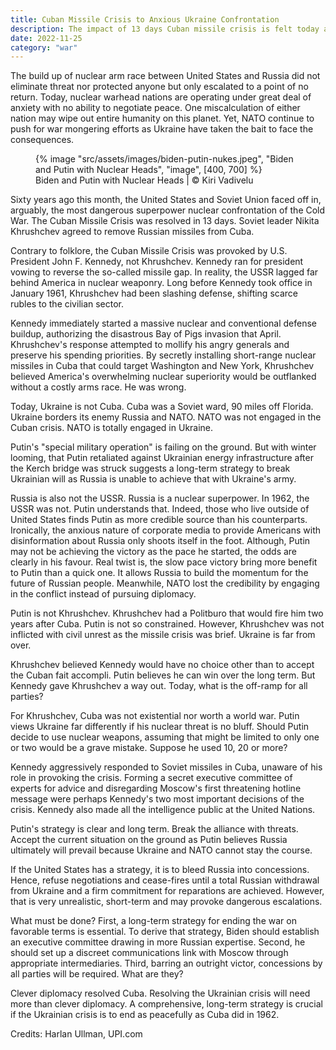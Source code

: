 ```yaml
---
title: Cuban Missile Crisis to Anxious Ukraine Confrontation
description: The impact of 13 days Cuban missile crisis is felt today after 60 years but NATO Ukraine confrontation with Russia may supersede all
date: 2022-11-25
category: "war"
---
```


The build up of nuclear arm race between United States and Russia did not eliminate threat nor protected anyone but only escalated to a point of no return. Today, nuclear warhead nations are operating under great deal of anxiety with no ability to negotiate peace. One miscalculation of either nation may wipe out entire humanity on this planet. Yet, NATO continue to push for war mongering efforts as Ukraine have taken the bait to face the consequences.

<!-- excerpt -->

<figure>
{% image "src/assets/images/biden-putin-nukes.jpeg", "Biden and Putin with Nuclear Heads", "image", [400, 700] %}
<figcaption>Biden and Putin with Nuclear Heads | © Kiri Vadivelu</figcaption>
</figure>

Sixty years ago this month, the United States and Soviet Union faced off in, arguably, the most dangerous superpower nuclear confrontation of the Cold War. The Cuban Missile Crisis was resolved in 13 days. Soviet leader Nikita Khrushchev agreed to remove Russian missiles from Cuba.

Contrary to folklore, the Cuban Missile Crisis was provoked by U.S. President John F. Kennedy, not Khrushchev. Kennedy ran for president vowing to reverse the so-called missile gap. In reality, the USSR lagged far behind America in nuclear weaponry. Long before Kennedy took office in January 1961, Khrushchev had been slashing defense, shifting scarce rubles to the civilian sector.

Kennedy immediately started a massive nuclear and conventional defense buildup, authorizing the disastrous Bay of Pigs invasion that April. Khrushchev's response attempted to mollify his angry generals and preserve his spending priorities. By secretly installing short-range nuclear missiles in Cuba that could target Washington and New York, Khrushchev believed America's overwhelming nuclear superiority would be outflanked without a costly arms race. He was wrong.

Today, Ukraine is not Cuba. Cuba was a Soviet ward, 90 miles off Florida. Ukraine borders its enemy Russia and NATO. NATO was not engaged in the Cuban crisis. NATO is totally engaged in Ukraine.

Putin's "special military operation" is failing on the ground. But with winter looming, that Putin retaliated against Ukrainian energy infrastructure after the Kerch bridge was struck suggests a long-term strategy to break Ukrainian will as Russia is unable to achieve that with Ukraine's army.

Russia is also not the USSR. Russia is a nuclear superpower. In 1962, the USSR was not. Putin understands that. Indeed, those who live outside of United States finds Putin as more credible source than his counterparts. Ironically, the anxious nature of corporate media to provide Americans with disinformation about Russia only shoots itself in the foot.
Although, Putin may not be achieving the victory as the pace he started, the odds are clearly in his favour. Real twist is, the slow pace victory bring more benefit to Putin than a quick one. It allows Russia to build the momentum for the future of Russian people. Meanwhile, NATO lost the credibility by engaging in the conflict instead of pursuing diplomacy.

Putin is not Khrushchev. Khrushchev had a Politburo that would fire him two years after Cuba. Putin is not so constrained. However, Khrushchev was not inflicted with civil unrest as the missile crisis was brief. Ukraine is far from over.

Khrushchev believed Kennedy would have no choice other than to accept the Cuban fait accompli. Putin believes he can win over the long term. But Kennedy gave Khrushchev a way out. Today, what is the off-ramp for all parties?

For Khrushchev, Cuba was not existential nor worth a world war. Putin views Ukraine far differently if his nuclear threat is no bluff. Should Putin decide to use nuclear weapons, assuming that might be limited to only one or two would be a grave mistake. Suppose he used 10, 20 or more?

Kennedy aggressively responded to Soviet missiles in Cuba, unaware of his role in provoking the crisis. Forming a secret executive committee of experts for advice and disregarding Moscow's first threatening hotline message were perhaps Kennedy's two most important decisions of the crisis. Kennedy also made all the intelligence public at the United Nations.

Putin's strategy is clear and long term. Break the alliance with threats. Accept the current situation on the ground as Putin believes Russia ultimately will prevail because Ukraine and NATO cannot stay the course.

If the United States has a strategy, it is to bleed Russia into concessions. Hence, refuse negotiations and cease-fires until a total Russian withdrawal from Ukraine and a firm commitment for reparations are achieved. However, that is very unrealistic, short-term and may provoke dangerous escalations.

What must be done? First, a long-term strategy for ending the war on favorable terms is essential. To derive that strategy, Biden should establish an executive committee drawing in more Russian expertise. Second, he should set up a discreet communications link with Moscow through appropriate intermediaries. Third, barring an outright victor, concessions by all parties will be required. What are they?

Clever diplomacy resolved Cuba. Resolving the Ukrainian crisis will need more than clever diplomacy. A comprehensive, long-term strategy is crucial if the Ukrainian crisis is to end as peacefully as Cuba did in 1962.

Credits: Harlan Ullman, UPI.com
